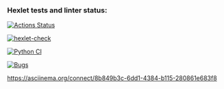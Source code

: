 ### Hexlet tests and linter status:
[![Actions Status](https://github.com/hpf42/python-project-50/actions/workflows/hexlet-check.yml/badge.svg)](https://github.com/hpf42/python-project-50/actions)


[![hexlet-check](https://github.com/hpf42/python-project-50/actions/workflows/hexlet-check.yml/badge.svg)](https://github.com/hpf42/python-project-50/actions/workflows/hexlet-check.yml)


[![Python CI](https://github.com/hpf42/python-project-50/actions/workflows/pyci.yml/badge.svg)](https://github.com/hpf42/python-project-50/actions/workflows/pyci.yml)


[![Bugs](https://sonarcloud.io/api/project_badges/measure?project=hpf42_python-project-50&metric=bugs)](https://sonarcloud.io/summary/new_code?id=hpf42_python-project-50)


https://asciinema.org/connect/8b849b3c-6dd1-4384-b115-280861e683f8